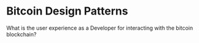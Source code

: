 # Bitcoin Design Patterns

What is the user experience as a Developer
for interacting with the bitcoin blockchain?
